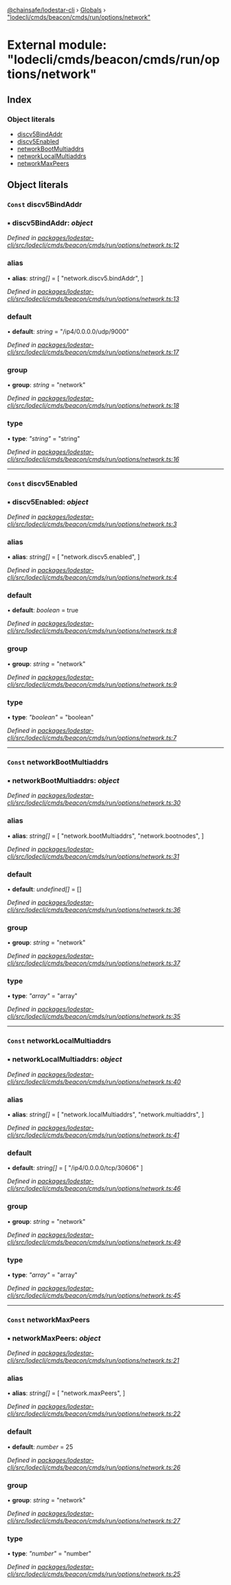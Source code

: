 [@chainsafe/lodestar-cli](../README.md) › [Globals](../globals.md) › ["lodecli/cmds/beacon/cmds/run/options/network"](_lodecli_cmds_beacon_cmds_run_options_network_.md)

# External module: "lodecli/cmds/beacon/cmds/run/options/network"

## Index

### Object literals

* [discv5BindAddr](_lodecli_cmds_beacon_cmds_run_options_network_.md#const-discv5bindaddr)
* [discv5Enabled](_lodecli_cmds_beacon_cmds_run_options_network_.md#const-discv5enabled)
* [networkBootMultiaddrs](_lodecli_cmds_beacon_cmds_run_options_network_.md#const-networkbootmultiaddrs)
* [networkLocalMultiaddrs](_lodecli_cmds_beacon_cmds_run_options_network_.md#const-networklocalmultiaddrs)
* [networkMaxPeers](_lodecli_cmds_beacon_cmds_run_options_network_.md#const-networkmaxpeers)

## Object literals

### `Const` discv5BindAddr

### ▪ **discv5BindAddr**: *object*

*Defined in [packages/lodestar-cli/src/lodecli/cmds/beacon/cmds/run/options/network.ts:12](https://github.com/ChainSafe/lodestar/blob/6d8273318/packages/lodestar-cli/src/lodecli/cmds/beacon/cmds/run/options/network.ts#L12)*

###  alias

• **alias**: *string[]* = [
    "network.discv5.bindAddr",
  ]

*Defined in [packages/lodestar-cli/src/lodecli/cmds/beacon/cmds/run/options/network.ts:13](https://github.com/ChainSafe/lodestar/blob/6d8273318/packages/lodestar-cli/src/lodecli/cmds/beacon/cmds/run/options/network.ts#L13)*

###  default

• **default**: *string* = "/ip4/0.0.0.0/udp/9000"

*Defined in [packages/lodestar-cli/src/lodecli/cmds/beacon/cmds/run/options/network.ts:17](https://github.com/ChainSafe/lodestar/blob/6d8273318/packages/lodestar-cli/src/lodecli/cmds/beacon/cmds/run/options/network.ts#L17)*

###  group

• **group**: *string* = "network"

*Defined in [packages/lodestar-cli/src/lodecli/cmds/beacon/cmds/run/options/network.ts:18](https://github.com/ChainSafe/lodestar/blob/6d8273318/packages/lodestar-cli/src/lodecli/cmds/beacon/cmds/run/options/network.ts#L18)*

###  type

• **type**: *"string"* = "string"

*Defined in [packages/lodestar-cli/src/lodecli/cmds/beacon/cmds/run/options/network.ts:16](https://github.com/ChainSafe/lodestar/blob/6d8273318/packages/lodestar-cli/src/lodecli/cmds/beacon/cmds/run/options/network.ts#L16)*

___

### `Const` discv5Enabled

### ▪ **discv5Enabled**: *object*

*Defined in [packages/lodestar-cli/src/lodecli/cmds/beacon/cmds/run/options/network.ts:3](https://github.com/ChainSafe/lodestar/blob/6d8273318/packages/lodestar-cli/src/lodecli/cmds/beacon/cmds/run/options/network.ts#L3)*

###  alias

• **alias**: *string[]* = [
    "network.discv5.enabled",
  ]

*Defined in [packages/lodestar-cli/src/lodecli/cmds/beacon/cmds/run/options/network.ts:4](https://github.com/ChainSafe/lodestar/blob/6d8273318/packages/lodestar-cli/src/lodecli/cmds/beacon/cmds/run/options/network.ts#L4)*

###  default

• **default**: *boolean* = true

*Defined in [packages/lodestar-cli/src/lodecli/cmds/beacon/cmds/run/options/network.ts:8](https://github.com/ChainSafe/lodestar/blob/6d8273318/packages/lodestar-cli/src/lodecli/cmds/beacon/cmds/run/options/network.ts#L8)*

###  group

• **group**: *string* = "network"

*Defined in [packages/lodestar-cli/src/lodecli/cmds/beacon/cmds/run/options/network.ts:9](https://github.com/ChainSafe/lodestar/blob/6d8273318/packages/lodestar-cli/src/lodecli/cmds/beacon/cmds/run/options/network.ts#L9)*

###  type

• **type**: *"boolean"* = "boolean"

*Defined in [packages/lodestar-cli/src/lodecli/cmds/beacon/cmds/run/options/network.ts:7](https://github.com/ChainSafe/lodestar/blob/6d8273318/packages/lodestar-cli/src/lodecli/cmds/beacon/cmds/run/options/network.ts#L7)*

___

### `Const` networkBootMultiaddrs

### ▪ **networkBootMultiaddrs**: *object*

*Defined in [packages/lodestar-cli/src/lodecli/cmds/beacon/cmds/run/options/network.ts:30](https://github.com/ChainSafe/lodestar/blob/6d8273318/packages/lodestar-cli/src/lodecli/cmds/beacon/cmds/run/options/network.ts#L30)*

###  alias

• **alias**: *string[]* = [
    "network.bootMultiaddrs",
    "network.bootnodes",
  ]

*Defined in [packages/lodestar-cli/src/lodecli/cmds/beacon/cmds/run/options/network.ts:31](https://github.com/ChainSafe/lodestar/blob/6d8273318/packages/lodestar-cli/src/lodecli/cmds/beacon/cmds/run/options/network.ts#L31)*

###  default

• **default**: *undefined[]* = []

*Defined in [packages/lodestar-cli/src/lodecli/cmds/beacon/cmds/run/options/network.ts:36](https://github.com/ChainSafe/lodestar/blob/6d8273318/packages/lodestar-cli/src/lodecli/cmds/beacon/cmds/run/options/network.ts#L36)*

###  group

• **group**: *string* = "network"

*Defined in [packages/lodestar-cli/src/lodecli/cmds/beacon/cmds/run/options/network.ts:37](https://github.com/ChainSafe/lodestar/blob/6d8273318/packages/lodestar-cli/src/lodecli/cmds/beacon/cmds/run/options/network.ts#L37)*

###  type

• **type**: *"array"* = "array"

*Defined in [packages/lodestar-cli/src/lodecli/cmds/beacon/cmds/run/options/network.ts:35](https://github.com/ChainSafe/lodestar/blob/6d8273318/packages/lodestar-cli/src/lodecli/cmds/beacon/cmds/run/options/network.ts#L35)*

___

### `Const` networkLocalMultiaddrs

### ▪ **networkLocalMultiaddrs**: *object*

*Defined in [packages/lodestar-cli/src/lodecli/cmds/beacon/cmds/run/options/network.ts:40](https://github.com/ChainSafe/lodestar/blob/6d8273318/packages/lodestar-cli/src/lodecli/cmds/beacon/cmds/run/options/network.ts#L40)*

###  alias

• **alias**: *string[]* = [
    "network.localMultiaddrs",
    "network.multiaddrs",
  ]

*Defined in [packages/lodestar-cli/src/lodecli/cmds/beacon/cmds/run/options/network.ts:41](https://github.com/ChainSafe/lodestar/blob/6d8273318/packages/lodestar-cli/src/lodecli/cmds/beacon/cmds/run/options/network.ts#L41)*

###  default

• **default**: *string[]* = [
    "/ip4/0.0.0.0/tcp/30606"
  ]

*Defined in [packages/lodestar-cli/src/lodecli/cmds/beacon/cmds/run/options/network.ts:46](https://github.com/ChainSafe/lodestar/blob/6d8273318/packages/lodestar-cli/src/lodecli/cmds/beacon/cmds/run/options/network.ts#L46)*

###  group

• **group**: *string* = "network"

*Defined in [packages/lodestar-cli/src/lodecli/cmds/beacon/cmds/run/options/network.ts:49](https://github.com/ChainSafe/lodestar/blob/6d8273318/packages/lodestar-cli/src/lodecli/cmds/beacon/cmds/run/options/network.ts#L49)*

###  type

• **type**: *"array"* = "array"

*Defined in [packages/lodestar-cli/src/lodecli/cmds/beacon/cmds/run/options/network.ts:45](https://github.com/ChainSafe/lodestar/blob/6d8273318/packages/lodestar-cli/src/lodecli/cmds/beacon/cmds/run/options/network.ts#L45)*

___

### `Const` networkMaxPeers

### ▪ **networkMaxPeers**: *object*

*Defined in [packages/lodestar-cli/src/lodecli/cmds/beacon/cmds/run/options/network.ts:21](https://github.com/ChainSafe/lodestar/blob/6d8273318/packages/lodestar-cli/src/lodecli/cmds/beacon/cmds/run/options/network.ts#L21)*

###  alias

• **alias**: *string[]* = [
    "network.maxPeers",
  ]

*Defined in [packages/lodestar-cli/src/lodecli/cmds/beacon/cmds/run/options/network.ts:22](https://github.com/ChainSafe/lodestar/blob/6d8273318/packages/lodestar-cli/src/lodecli/cmds/beacon/cmds/run/options/network.ts#L22)*

###  default

• **default**: *number* = 25

*Defined in [packages/lodestar-cli/src/lodecli/cmds/beacon/cmds/run/options/network.ts:26](https://github.com/ChainSafe/lodestar/blob/6d8273318/packages/lodestar-cli/src/lodecli/cmds/beacon/cmds/run/options/network.ts#L26)*

###  group

• **group**: *string* = "network"

*Defined in [packages/lodestar-cli/src/lodecli/cmds/beacon/cmds/run/options/network.ts:27](https://github.com/ChainSafe/lodestar/blob/6d8273318/packages/lodestar-cli/src/lodecli/cmds/beacon/cmds/run/options/network.ts#L27)*

###  type

• **type**: *"number"* = "number"

*Defined in [packages/lodestar-cli/src/lodecli/cmds/beacon/cmds/run/options/network.ts:25](https://github.com/ChainSafe/lodestar/blob/6d8273318/packages/lodestar-cli/src/lodecli/cmds/beacon/cmds/run/options/network.ts#L25)*

